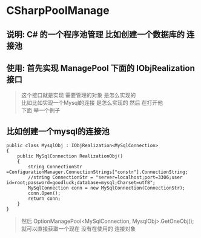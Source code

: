 # CSharpPoolManage

## 说明: C# 的一个程序池管理 比如创建一个数据库的 连接池

## 使用: 首先实现 ManagePool 下面的 IObjRealization 接口
> 这个接口就是实现 需要管理的对象 是怎么实现的  
> 比如比如实现一个Mysql的连接 是怎么实现的 然后 在打开他  
> 下面 举一个例子  

## 比如创建一个mysql的连接池

```
public class MysqlObj : IObjRealization<MySqlConnection>
{
    public MySqlConnection RealizationObj()
    {
        string ConnectionStr =ConfigurationManager.ConnectionStrings["constr"].ConnectionString;
        //string ConnectionStr = "server=localhost;port=3306;user id=root;password=goodluck;database=mysql;Charset=utf8";
        MySqlConnection conn = new MySqlConnection(ConnectionStr);
        conn.Open();
        return conn;
    }
}
```

> 然后 OptionManagePool<MySqlConnection, MysqlObj>.GetOneObj(); 就可以直接获取一个现在 没有在使用的 连接对象
